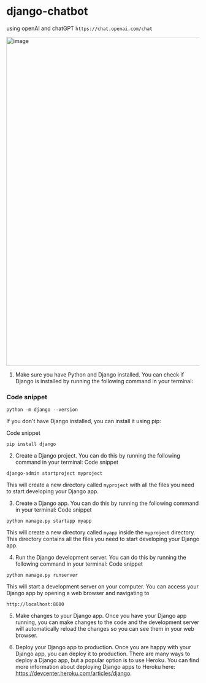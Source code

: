 # django-chatbot
using openAI and chatGPT
`https://chat.openai.com/chat`


<img width="857" alt="image" src="https://github.com/gamalahmed3265/-django-chatbot/assets/75225936/dfd7a60c-5229-4636-b99c-1e8e317f3b3a">



1. Make sure you have Python and Django installed. You can check if Django is installed by running the following command in your terminal: 
### Code snippet
```
python -m django --version
```
If you don't have Django installed, you can install it using pip:

Code snippet
```
pip install django
```
2. Create a Django project. You can do this by running the following command in your terminal:
Code snippet
```
django-admin startproject myproject
```
This will create a new directory called `myproject` with all the files you need to start developing your Django app.

3. Create a Django app. You can do this by running the following command in your terminal:
Code snippet
```
python manage.py startapp myapp
```
This will create a new directory called `myapp` inside the `myproject` directory. This directory contains all the files you need to start developing your Django app.

4. Run the Django development server. You can do this by running the following command in your terminal:
Code snippet
```
python manage.py runserver
```

This will start a development server on your computer. You can access your Django app by opening a web browser and navigating to
```
http://localhost:8000
```

5. Make changes to your Django app. Once you have your Django app running, you can make changes to the code and the development server will automatically reload the changes so you can see them in your web browser.

6. Deploy your Django app to production. Once you are happy with your Django app, you can deploy it to production. There are many ways to deploy a Django app, but a popular option is to use Heroku. You can find more information about deploying Django apps to Heroku here: https://devcenter.heroku.com/articles/django.
